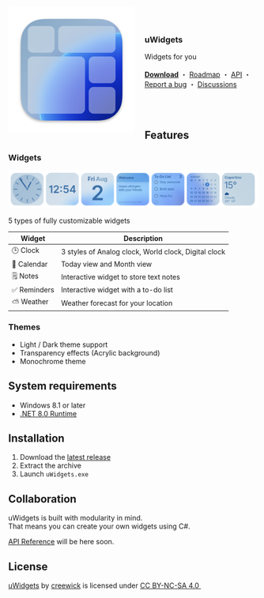 <div>
  <img src=".github/images/icon256x256@2x.png" width="256" alt="Logo" align="left" style="margin-right: 20px;">
  <div>
    <br/><br/>
    <h3>uWidgets</h3>
    Widgets for you<br/><br/>
      <b><a href="https://github.com/creewick/uWidgets/releases">Download</a></b> ・
      <a href="https://github.com/users/creewick/projects/4">Roadmap</a> ・
      <a href="https://github.com/creewick/uWidgets/wiki/API-Reference">API</a> ・
      <a href="https://github.com/creewick/uWidgets/issues">Report a bug</a> ・
      <a href="https://github.com/creewick/uWidgets/discussions">Discussions</a>
    <br/><br/><br/><br/>
  </div>
</div>

## Features

### Widgets

<img src=".github/images/widgets_line.png">

5 types of fully customizable widgets

| Widget  | Description                                          |
|---------|------------------------------------------------------|
| 🕒 Clock | 3 styles of Analog clock, World clock, Digital clock |
| 📅 Calendar | Today view and Month view                            |
| 🗒️ Notes | Interactive widget to store text notes               |
| ✅ Reminders | Interactive widget with a to-do list                 |
| ⛅️ Weather | Weather forecast for your location                   |

### Themes

- Light / Dark theme support
- Transparency effects (Acrylic background)
- Monochrome theme

## System requirements

- Windows 8.1 or later 
- [.NET 8.0 Runtime](https://dotnet.microsoft.com/en-us/download/dotnet/8.0)

## Installation

1. Download the [latest release](https://github.com/creewick/uWidgets/releases)
2. Extract the archive
3. Launch `uWidgets.exe`

## Collaboration

uWidgets is built with modularity in mind.<br/>
That means you can create your own widgets using C#.

[API Reference](https://github.com/creewick/uWidgets/wiki/API-Reference) will be here soon.

## License

<p xmlns:cc="http://creativecommons.org/ns#" xmlns:dct="http://purl.org/dc/terms/"><a property="dct:title" rel="cc:attributionURL" href="https://github.com/creewick/uWidgets">uWidgets</a> by <a rel="cc:attributionURL dct:creator" property="cc:attributionName" href="https://github.com/creewick">creewick</a> is licensed under <a href="https://creativecommons.org/licenses/by-nc-sa/4.0/?ref=chooser-v1" target="_blank" rel="license noopener noreferrer" style="display:inline-block;">CC BY-NC-SA 4.0 <img style="height:22px!important;margin-left:3px;vertical-align:text-bottom;" src="https://mirrors.creativecommons.org/presskit/icons/cc.svg?ref=chooser-v1" alt=""><img style="height:22px!important;margin-left:3px;vertical-align:text-bottom;" src="https://mirrors.creativecommons.org/presskit/icons/by.svg?ref=chooser-v1" alt=""><img style="height:22px!important;margin-left:3px;vertical-align:text-bottom;" src="https://mirrors.creativecommons.org/presskit/icons/nc.svg?ref=chooser-v1" alt=""><img style="height:22px!important;margin-left:3px;vertical-align:text-bottom;" src="https://mirrors.creativecommons.org/presskit/icons/sa.svg?ref=chooser-v1" alt=""></a></p>
